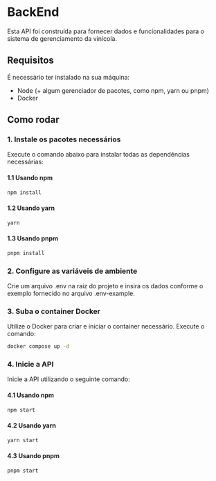 # BackEnd

Esta API foi construída para fornecer dados e funcionalidades para o sistema de gerenciamento da vinícola.

## Requisitos

É necessário ter instalado na sua máquina:

- Node (+ algum gerenciador de pacotes, como npm, yarn ou pnpm)
- Docker 

## Como rodar

### 1. Instale os pacotes necessários

Execute o comando abaixo para instalar todas as dependências necessárias:

#### 1.1 Usando npm

```sh
npm install
```
#### 1.2 Usando yarn

```sh
yarn
```
#### 1.3 Usando pnpm

```sh
pnpm install
```

### 2. Configure as variáveis de ambiente

Crie um arquivo .env na raiz do projeto e insira os dados conforme o exemplo fornecido no arquivo .env-example.

### 3. Suba o container Docker

Utilize o Docker para criar e iniciar o container necessário. Execute o comando:

```sh
docker compose up -d
```
### 4. Inicie a API

Inicie a API utilizando o seguinte comando:

#### 4.1 Usando npm

```sh
npm start
```
#### 4.2 Usando yarn

```sh
yarn start
```
#### 4.3 Usando pnpm

```sh
pnpm start
```

 
